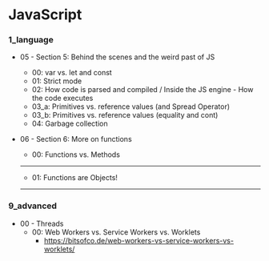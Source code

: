 # JavaScript

### 1_language
* 05 - Section 5: Behind the scenes and the weird past of JS
    * 00: var vs. let and const
    * 01: Strict mode
    * 02: How code is parsed and compiled / Inside the JS engine - How the code executes
    * 03_a: Primitives vs. reference values (and Spread Operator)
    * 03_b: Primitives vs. reference values (equality and cont)
    * 04: Garbage collection

* 06 - Section 6: More on functions
    * 00: Functions vs. Methods 
    
    *********************************
    * 01: Functions are Objects!
    *********************************

### 9_advanced
* 00 - Threads
    * 00: Web Workers vs. Service Workers vs. Worklets
        * https://bitsofco.de/web-workers-vs-service-workers-vs-worklets/